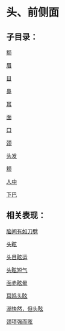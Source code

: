 # 头、前侧面## 子目录：[额](https://www.gmzyjc.com/read/biaoxian/cat_额.md)[眉](https://www.gmzyjc.com/read/biaoxian/cat_眉.md)[目](https://www.gmzyjc.com/read/biaoxian/cat_目.md)[鼻](https://www.gmzyjc.com/read/biaoxian/cat_鼻.md)[耳](https://www.gmzyjc.com/read/biaoxian/cat_耳.md)[面](https://www.gmzyjc.com/read/biaoxian/cat_面.md)[口](https://www.gmzyjc.com/read/biaoxian/cat_口.md)[颈](https://www.gmzyjc.com/read/biaoxian/cat_颈.md)[头发](https://www.gmzyjc.com/read/biaoxian/cat_头发.md)[颊](https://www.gmzyjc.com/read/biaoxian/cat_颊.md)[人中](https://www.gmzyjc.com/read/biaoxian/cat_人中.md)[下巴](https://www.gmzyjc.com/read/biaoxian/cat_下巴.md)## 相关表现：[脑间有如刀劈](https://zuoye.gmzyh.com/search?key=脑间有如刀劈)[头眩](https://zuoye.gmzyh.com/search?key=头眩)[头目眩运](https://zuoye.gmzyh.com/search?key=头目眩运)[头眩短气](https://zuoye.gmzyh.com/search?key=头眩短气)[面赤眩晕](https://zuoye.gmzyh.com/search?key=面赤眩晕)[耳鸣头眩](https://zuoye.gmzyh.com/search?key=耳鸣头眩)[溺快然，但头眩](https://zuoye.gmzyh.com/search?key=溺快然，但头眩)[颈项强而眩](https://zuoye.gmzyh.com/search?key=颈项强而眩)